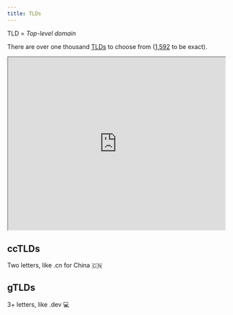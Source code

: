 ```yaml
---
title: TLDs
---
```


TLD = _Top-level domain_

There are over one thousand [TLDs](/tld-wiki) to choose from ([1,592](/archive/1592-tlds) to be exact).

<iframe src="https://dotcom.press/tld-wiki" width="100%" height="400px"></iframe>

## ccTLDs

Two letters, like .cn for China 🇨🇳

## gTLDs

3+ letters, like .dev 💻
